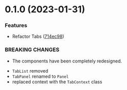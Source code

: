# 0.1.0 (2023-01-31)


### Features

* Refactor Tabs ([714ec98](https://github.com/andrey-pavlenko/svelte-components/commit/714ec98de494bb548854ee5acaada6f660ed6940))


### BREAKING CHANGES

* The components have been completely redesigned.
- `TabList` removed
- `TabPanel` renamed to `Panel`
- replaced context with the `TabContext` class



